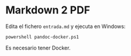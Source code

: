 # Markdown 2 PDF

Edita el fichero `entrada.md` y ejecuta en Windows:

```
powershell pandoc-docker.ps1
```

Es necesario tener Docker.
